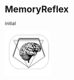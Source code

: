 # MemoryReflex
initial

![alt text](https://github.com/DannyArrow/MemoryReflex/blob/master/app/src/main/res/drawable-v24/ic_launcher.png)





